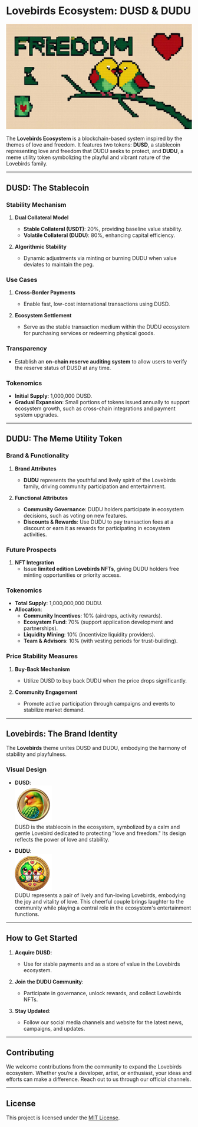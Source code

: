# Lovebirds Ecosystem: DUSD & DUDU

![Lovebirds World](./dusd-dashboard/public/lovebirds-world.png)

The **Lovebirds Ecosystem** is a blockchain-based system inspired by the themes of love and freedom. It features two tokens: **DUSD**, a stablecoin representing love and freedom that DUDU seeks to protect, and **DUDU**, a meme utility token symbolizing the playful and vibrant nature of the Lovebirds family.

---

## DUSD: The Stablecoin

### Stability Mechanism

1. **Dual Collateral Model**

   - **Stable Collateral (USDT)**: 20%, providing baseline value stability.
   - **Volatile Collateral (DUDU)**: 80%, enhancing capital efficiency.

2. **Algorithmic Stability**
   - Dynamic adjustments via minting or burning DUDU when value deviates to maintain the peg.

### Use Cases

1. **Cross-Border Payments**

   - Enable fast, low-cost international transactions using DUSD.

2. **Ecosystem Settlement**
   - Serve as the stable transaction medium within the DUDU ecosystem for purchasing services or redeeming physical goods.

### Transparency

- Establish an **on-chain reserve auditing system** to allow users to verify the reserve status of DUSD at any time.

### Tokenomics

- **Initial Supply**: 1,000,000 DUSD.
- **Gradual Expansion**: Small portions of tokens issued annually to support ecosystem growth, such as cross-chain integrations and payment system upgrades.

---

## DUDU: The Meme Utility Token

### Brand & Functionality

1. **Brand Attributes**

   - **DUDU** represents the youthful and lively spirit of the Lovebirds family, driving community participation and entertainment.

2. **Functional Attributes**
   - **Community Governance**: DUDU holders participate in ecosystem decisions, such as voting on new features.
   - **Discounts & Rewards**: Use DUDU to pay transaction fees at a discount or earn it as rewards for participating in ecosystem activities.

### Future Prospects

1. **NFT Integration**
   - Issue **limited edition Lovebirds NFTs**, giving DUDU holders free minting opportunities or priority access.

### Tokenomics

- **Total Supply**: 1,000,000,000 DUDU.
- **Allocation**:
  - **Community Incentives**: 10% (airdrops, activity rewards).
  - **Ecosystem Fund**: 70% (support application development and partnerships).
  - **Liquidity Mining**: 10% (incentivize liquidity providers).
  - **Team & Advisors**: 10% (with vesting periods for trust-building).

### Price Stability Measures

1. **Buy-Back Mechanism**

   - Utilize DUSD to buy back DUDU when the price drops significantly.

2. **Community Engagement**
   - Promote active participation through campaigns and events to stabilize market demand.

---

## Lovebirds: The Brand Identity

The **Lovebirds** theme unites DUSD and DUDU, embodying the harmony of stability and playfulness.

### Visual Design

- **DUSD**:  
  <img src="./dusd-dashboard/public/DUSD-transparent.png" alt="DUSD" width="100" />  
  DUSD is the stablecoin in the ecosystem, symbolized by a calm and gentle Lovebird dedicated to protecting "love and freedom." Its design reflects the power of love and stability.

- **DUDU**:  
  <img src="./dusd-dashboard/public/Duducoin-transparent.png" alt="DUDU" width="100" />  
  DUDU represents a pair of lively and fun-loving Lovebirds, embodying the joy and vitality of love. This cheerful couple brings laughter to the community while playing a central role in the ecosystem's entertainment functions.

---

## How to Get Started

1. **Acquire DUSD**:

   - Use for stable payments and as a store of value in the Lovebirds ecosystem.

2. **Join the DUDU Community**:

   - Participate in governance, unlock rewards, and collect Lovebirds NFTs.

3. **Stay Updated**:
   - Follow our social media channels and website for the latest news, campaigns, and updates.

---

## Contributing

We welcome contributions from the community to expand the Lovebirds ecosystem. Whether you’re a developer, artist, or enthusiast, your ideas and efforts can make a difference. Reach out to us through our official channels.

---

## License

This project is licensed under the [MIT License](LICENSE).
